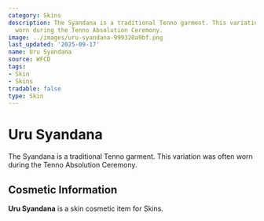 ```yaml
---
category: Skins
description: The Syandana is a traditional Tenno garment. This variation was often
  worn during the Tenno Absolution Ceremony.
image: ../images/uru-syandana-999320a9bf.png
last_updated: '2025-09-17'
name: Uru Syandana
source: WFCD
tags:
- Skin
- Skins
tradable: false
type: Skin
---
```


# Uru Syandana

The Syandana is a traditional Tenno garment. This variation was often worn during the Tenno Absolution Ceremony.

## Cosmetic Information

**Uru Syandana** is a skin cosmetic item for Skins.

